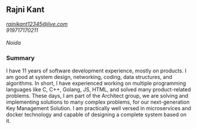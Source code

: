 ## Rajni Kant 
*rajnikant12345@live.com*<br/>
*919717170211*<br/>  
*Noida*

### Summary
I have 11 years of software development experience, mostly on products. I am good at system design, networking, coding, data structures, and algorithms. In short, I have experienced working on multiple programming languages like C, C++, Golang, JS, HTML, and solved many product-related problems. 
These days, I am part of the Architect group, we are solving and implementing solutions to many complex problems, for our next-generation Key Management Solution. 
I am practically well versed in microservices and docker technology and capable of designing a complete system based on it.


